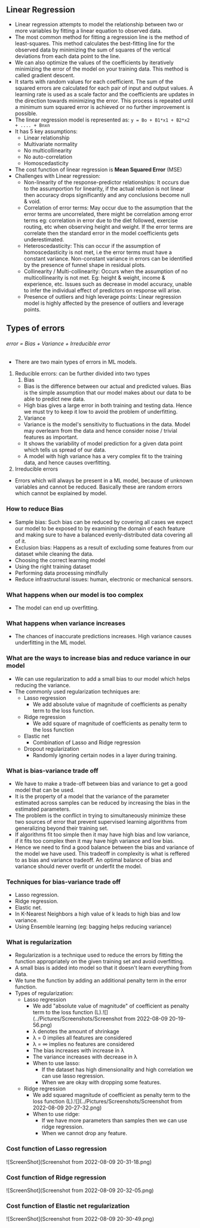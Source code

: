 ## Linear Regression
- Linear regression attempts to model the relationship between two or more variables by fitting a linear equation to observed data.
- The most common method for fitting a regression line is the method of least-squares. This method calculates the best-fitting line for the observed data by minimizing the sum of squares of the vertical deviations from each data point to the line.
- We can also optimize the values of the coefficients by iteratively minimizing the error of the model on your training data. This method is called gradient descent.
- It starts with random values for each coefficient. The sum of the squared errors are calculated for each pair of input and output values. A learning rate is used as a scale factor and the coefficients are updates in the direction towards minimizing the error. This process is repeated until a minimum sum squared error is achieved or no further improvement is possible.
- The linear regression model is represented as: `y = Bo + B1*x1 + B2*x2 + .... + Bnxn`
- It has 5 key assumptions:
	+ Linear relationship
	+ Multivariate normality
	+ No multicollinearity
	+ No auto-correlation
	+ Homoscedasticity
- The cost function of linear regression is **Mean Squared Error** (MSE)
- Challenges with Linear regression:
	+ Non-linearity of the response-predictor relationships: It occurs due to the assumportion for linearity, if the actual relation is not linear then accuracy drops significantly and any conclusions become null & void.
	+ Correlation of error terms: May occur due to the assumption that the error terms are uncorrelated, there might be correlation among error terms eg: correlation in error due  to the diet followed, exercise routing, etc when observing height and weight. If the error terms are correlate then the standard error in the model coefficients gets underestimated.
	+ Heteroscedasticity: This can occur if the assumption of homoscedasticity is not met, i.e the error terms must have a constant variance. Non-constant variance in errors can be identified by the presence of funnel shape in residual plots.
	+ Collinearity / Multi-collinearity: Occurs when the assumption of no multicollinearity is not met. Eg: height & weight, income & experience, etc. Issues such as decrease in model accuracy, unable to infer the individual effect of predictors on response will arise.
	+ Presence of outliers and high leverage points: Linear regression model is highly affected by the presence of outliers and leverage points.
	
## Types of errors
###### error = Bias + Variance + Irreducible error
- There are two main types of errors in ML models.
1. Reducible errors: can be further divided into two types
	1. Bias
	- Bias is the difference between our actual and predicted values. Bias is the simple assumption that our model makes about our data to be able to predict new data.
	- High bias gives a large error in both training and testing data. Hence we must try to keep it low to avoid the problem of underfitting.
	2. Variance
	- Variance is the model's sensitivity to fluctuations in the data. Model may overlearn from the data and hence consider noise / trivial features as important.
	- It shows the variability of model prediction for a given data point which tells us spread of our data.
	- A model with high variance has a very complex fit to the training data, and hence causes overfitting.
3. Irreducible errors
- Errors which will always be present in a ML model, because of unknown variables and cannot be reduced. Basically these are random errors which cannot be explained by model.
### How to reduce Bias
- Sample bias: Such bias can be reduced by covering all cases we expect our model to be exposed to by examining the domain of each feature and making sure to have a balanced evenly-distributed data covering all of it.
- Exclusion bias: Happens as a result of excluding some features from our dataset while cleaning the data.
- Choosing the correct learning model
- Using the right training dataset
- Performing data processing mindfully
- Reduce infrastructural issues: human, electronic or mechanical sensors.
### What happens when our model is too complex
- The model can end up overfitting.
### What happens when variance increases
- The chances of inaccurate predictions increases. High variance causes underfitting in the ML model.
### What are the ways to increase bias and reduce variance in our model
- We can use regularization to add a small bias to our model which helps reducing the variance.
- The commonly used regularization techniques are:
	+ Lasso regression
		* We add absolute value of magnitude of coefficients as penalty term to the loss function.
	+ Ridge regression
		* We add square of magnitude of coefficients as penalty term to the loss function
	+ Elastic net
		* Combination of Lasso and Ridge regression
	+ Dropout regularization
		* Randomly ignoring certain nodes in a layer during training.
### What is bias-variance trade off
- We have to make a trade-off between bias and variance to get a good model that can be used.
- It is the property of a model that the variance of the parameter estimated across samples can be reduced by increasing the bias in the estimated parameters.
- The problem is the conflict in trying to simultaneously minimize these two sources of error that prevent supervised learning algorithms from generalizing beyond their training set.
- If algorithms fit too simple then it may have high bias and low variance, if it fits too complex then it may have high variance and low bias.
- Hence we need to find a good balance between the bias and variance of the model we have used. This tradeoff in complexity is what is reffered to as bias and variance tradeoff. An optimal balance of bias and variance should never overfit or underfit the model.
### Techniques for bias-variance trade off
- Lasso regression.
- Ridge regression.
- Elastic net.
- In K-Nearest Neighbors a high value of k leads to high bias and low variance.
- Using Ensemble learning (eg: bagging helps reducing variance)
### What is regularization
- Regularization is a technique used to reduce the errors by fitting the function appropriately on the given training set and avoid overfitting.
- A small bias is added into model so that it doesn't learn everything from data.
- We tune the function by adding an additional penalty term in the error function.
- Types of regularization:
	+ Lasso regression
		- We add "absolute value of magnitude" of coefficient as penalty term to the loss function (L).![](../Pictures/Screenshots/Screenshot from 2022-08-09 20-19-56.png)
		+ λ denotes the amount of shrinkage
		+ λ = 0 implies all features are considered
		+ λ = ∞ implies no features are considered
		+ The bias increases with increase in λ
		+ The variance increases with decrease in λ
		+ When to use lasso:
			* If the dataset has high dimensionality and high correlation we can use lasso regression.
			* When we are okay with dropping some features.
	- Ridge regression
		+ We add squared magnitude of coefficient as penalty term to the loss function (L).![](../Pictures/Screenshots/Screenshot from 2022-08-09 20-27-32.png)
		+ When to use ridge:
			* If we have more parameters than samples then we can use ridge regression.
			* When we cannot drop any feature.
			
### Cost function of Lasso regression
![ScreenShot](Screenshot from 2022-08-09 20-31-18.png)
### Cost function of Ridge regression
![ScreenShot](Screenshot from 2022-08-09 20-32-05.png)
### Cost function of Elastic net regularization
![ScreenShot](Screenshot from 2022-08-09 20-30-49.png)
